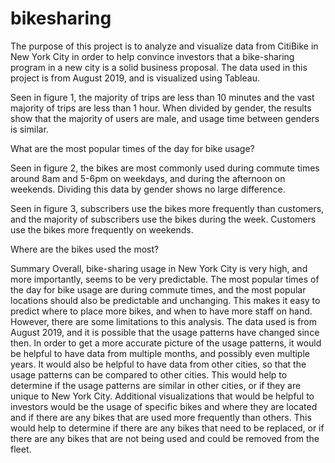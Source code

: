 # bikesharing
The purpose of this project is to analyze and visualize data from CitiBike in New York City in order to help convince investors that a bike-sharing program in a new city is a solid business proposal. The data used in this project is from August 2019, and is visualized using Tableau.

Seen in figure 1, the majority of trips are less than 10 minutes and the vast majority of trips are less than 1 hour. When divided by gender, the results show that the majority of users are male, and usage time between genders is similar.

What are the most popular times of the day for bike usage?

Seen in figure 2, the bikes are most commonly used during commute times around 8am and 5-6pm on weekdays, and during the afternoon on weekends. Dividing this data by gender shows no large difference.

Seen in figure 3, subscribers use the bikes more frequently than customers, and the majority of subscribers use the bikes during the week. Customers use the bikes more frequently on weekends.

Where are the bikes used the most?



Summary
Overall, bike-sharing usage in New York City is very high, and more importantly, seems to be very predictable. The most popular times of the day for bike usage are during commute times, and the most popular locations should also be predictable and unchanging. This makes it easy to predict where to place more bikes, and when to have more staff on hand. However, there are some limitations to this analysis. The data used is from August 2019, and it is possible that the usage patterns have changed since then. In order to get a more accurate picture of the usage patterns, it would be helpful to have data from multiple months, and possibly even multiple years. It would also be helpful to have data from other cities, so that the usage patterns can be compared to other cities. This would help to determine if the usage patterns are similar in other cities, or if they are unique to New York City. Additional visualizations that would be helpful to investors would be the usage of specific bikes and where they are located and if there are any bikes that are used more frequently than others. This would help to determine if there are any bikes that need to be replaced, or if there are any bikes that are not being used and could be removed from the fleet.
